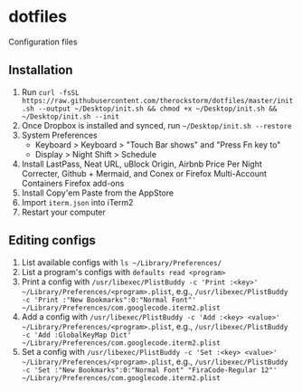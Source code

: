 # dotfiles

Configuration files

## Installation

1. Run `curl -fsSL https://raw.githubusercontent.com/therockstorm/dotfiles/master/init.sh --output ~/Desktop/init.sh && chmod +x ~/Desktop/init.sh && ~/Desktop/init.sh --init`
1. Once Dropbox is installed and synced, run `~/Desktop/init.sh --restore`
1. System Preferences
   - Keyboard > Keyboard > "Touch Bar shows" and "Press Fn key to"
   - Display > Night Shift > Schedule
1. Install LastPass, Neat URL, uBlock Origin, Airbnb Price Per Night Correcter, Github + Mermaid, and Conex or Firefox Multi-Account Containers Firefox add-ons
1. Install Copy'em Paste from the AppStore
1. Import `iterm.json` into iTerm2
1. Restart your computer

## Editing configs

1. List available configs with `ls ~/Library/Preferences/`
1. List a program's configs with `defaults read <program>`
1. Print a config with `/usr/libexec/PlistBuddy -c 'Print :<key>' ~/Library/Preferences/<program>.plist`, e.g., `/usr/libexec/PlistBuddy -c 'Print :"New Bookmarks":0:"Normal Font"' ~/Library/Preferences/com.googlecode.iterm2.plist`
1. Add a config with `/usr/libexec/PlistBuddy -c 'Add :<key> <value>' ~/Library/Preferences/<program>.plist`, e.g., `/usr/libexec/PlistBuddy -c 'Add :GlobalKeyMap Dict' ~/Library/Preferences/com.googlecode.iterm2.plist`
1. Set a config with `/usr/libexec/PlistBuddy -c 'Set :<key> <value>' ~/Library/Preferences/<program>.plist`, e.g., `/usr/libexec/PlistBuddy -c 'Set :"New Bookmarks":0:"Normal Font" "FiraCode-Regular 12"' ~/Library/Preferences/com.googlecode.iterm2.plist`
